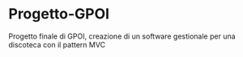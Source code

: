 # Progetto-GPOI
Progetto finale di GPOI, creazione di un software gestionale per una discoteca con il pattern MVC

